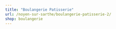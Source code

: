 ```yaml
---
title: "Boulangerie Patisserie"
url: /noyen-sur-sarthe/boulangerie-patisserie-2/
shop: boulangerie
---
```

